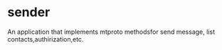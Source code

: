 # sender
An application that implements mtproto methodsfor send message, list contacts,authirization,etc.
